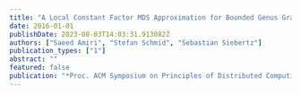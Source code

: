 ```yaml
---
title: "A Local Constant Factor MDS Approximation for Bounded Genus Graphs"
date: 2016-01-01
publishDate: 2023-08-03T14:03:31.913082Z
authors: ["Saeed Amiri", "Stefan Schmid", "Sebastian Siebertz"]
publication_types: ["1"]
abstract: ""
featured: false
publication: "*Proc. ACM Symposium on Principles of Distributed Computing (PODC)*"
---
```


